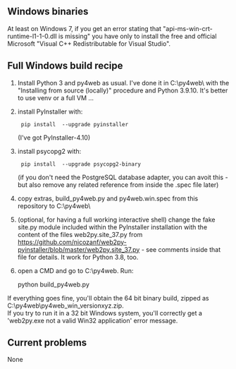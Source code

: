 ## Windows binaries

At least on Windows 7, if you get an error stating that "api-ms-win-crt-runtime-l1-1-0.dll is missing" you have only to install
the free and official Microsoft "Visual C++ Redistributable for Visual Studio".

## Full Windows build recipe


1. Install Python 3 and py4web as usual. I've done it in C:\py4web\ with the "Installing from source (locally)" procedure and Python 3.9.10. It's better to use venv or a full VM ...
1. install PyInstaller with:  

        pip install  --upgrade pyinstaller
        
   (I've got PyInstaller-4.10)
        
1. install psycopg2 with:

        pip install  --upgrade psycopg2-binary
        
   (if you don't need the PostgreSQL database adapter, you can avoit this - but also remove any related reference from inside the .spec file later)
1. copy extras, build_py4web.py and py4web.win.spec from this repository to C:\py4web\
1. (optional, for having a full working interactive shell) change the fake site.py module included within the PyInstaller installation with the content of the files web2py.site_37.py 
   from https://github.com/nicozanf/web2py-pyinstaller/blob/master/web2py.site_37.py - see comments inside that file for details. It work for Python 3.8, too.
1. open a CMD and go to C:\py4web. Run:

    python build_py4web.py

If everything goes fine, you'll obtain the 64 bit binary build, zipped as C:\py4web\py4web_win_versionxyz.zip.  
If you try to run it in a 32 bit Windows system, you'll correctly get a 'web2py.exe not a valid Win32 application' error message.


## Current problems

None
